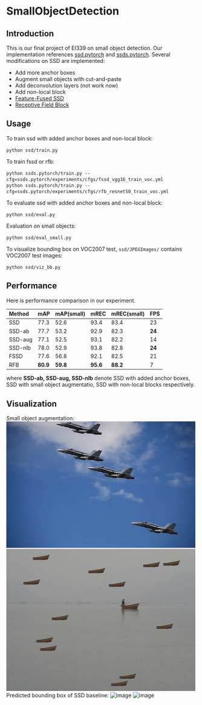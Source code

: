 # SmallObjectDetection

## Introduction
This is our final project of EI339 on small object detection. Our implementation references [ssd.pytorch](https://github.com/amdegroot/ssd.pytorch) and [ssds.pytorch](https://github.com/ShuangXieIrene/ssds.pytorch). Several modifications on SSD are implemented:
+ Add more anchor boxes
+ Augment small objects with cut-and-paste
+ Add deconvolution layers (not work now)
+ Add non-local block
+ [Feature-Fused SSD](https://arxiv.org/abs/1709.05054)
+ [Receptive Field Block](https://arxiv.org/abs/1711.07767)



## Usage
To train ssd with added anchor boxes and non-local block:
```
python ssd/train.py
```
To train fssd or rfb:
```
python ssds.pytorch/train.py --cfg=ssds.pytorch/experiments/cfgs/fssd_vgg16_train_voc.yml
python ssds.pytorch/train.py --cfg=ssds.pytorch/experiments/cfgs/rfb_resnet50_train_voc.yml
```

To evaluate ssd with added anchor boxes and non-local block:
```
python ssd/eval.py
```
Evaluation on small objects:
```
python ssd/eval_small.py
```

To visualize bounding box on VOC2007 test, `ssd/JPEGImages/` contains VOC2007 test images:
```
python ssd/viz_bb.py
```

## Performance
Here is performance comparison in our experiment.

| Method | mAP | mAP(small) | mREC | mREC(small)| FPS |
| :-----| :---- | :---- | :-----| :---- | :---- |
| SSD | 77.3 | 52.6 | 93.4 | 83.4 | 23 |
| SSD-ab | 77.7 | 53.2 | 92.9 | 82.3 | **24** |
| SSD-aug | 77.1 | 52.5 | 93.1 | 82.2 | 14 |
| SSD-nlb | 78.0 | 52.9 | 93.8 | 82.8 | **24** |
| FSSD | 77.6 | 56.8 | 92.1 | 82.5 | 21 |
| RFB | **80.9** | **59.8** | **95.6** | **88.2** | 7 |

where **SSD-ab, SSD-aug, SSD-nlb** denote SSD with added anchor boxes,  SSD with small object augmentatio, SSD with non-local blocks respectively.

## Visualization 
Small object augmentation:
![image](ssd/imgs/air.jpg)
![image](ssd/imgs/boat.jpg)
Predicted bounding box of SSD baseline:
![image](ssd/imgs/img1.jpg)
![image](ssd/imgs/img2.jpg)











